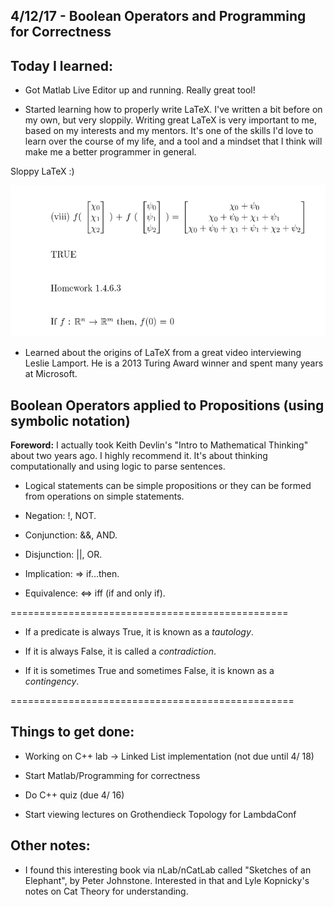 ## 4/12/17 - Boolean Operators and Programming for Correctness

## Today I learned:

- Got Matlab Live Editor up and running. Really great tool!

- Started learning how to properly write LaTeX. I've written a bit before on my own, but very sloppily. Writing great LaTeX is very important to me, based on my interests and my mentors. It's one of the skills I'd love to learn over the course of my life, and a tool and a mindset that I think will make me a better programmer in general.

Sloppy LaTeX :)

![latex](/images/latex.png) 

- Learned about the origins of LaTeX from a great video interviewing Leslie Lamport. He is a 2013 Turing Award winner and spent many years at Microsoft.

## Boolean Operators applied to Propositions (using symbolic notation)

**Foreword:**
I actually took Keith Devlin's "Intro to Mathematical Thinking" about two years ago. I highly recommend it. 
It's about thinking computationally and using logic to parse sentences. 

- Logical statements can be simple propositions or they can be formed from operations on simple statements.

- Negation:  !, NOT.

- Conjunction: &&, AND. 

- Disjunction: ||, OR. 

- Implication:  => if...then.

- Equivalence:  <=> iff (if and only if).

================================================

- If a predicate is always True, it is known as a *tautology*.

- If it is always False, it is called a *contradiction*.

- If it is sometimes True and sometimes False, it is known as a *contingency*.

=================================================

## Things to get done:

- Working on C++ lab -> Linked List implementation (not due until 4/ 18)

- Start Matlab/Programming for correctness 

- Do C++ quiz (due 4/ 16)

- Start viewing lectures on Grothendieck Topology for LambdaConf

## Other notes: 
- I found this interesting book via nLab/nCatLab called "Sketches of an Elephant", by Peter Johnstone. Interested in that and Lyle Kopnicky's notes on Cat Theory for understanding. 
